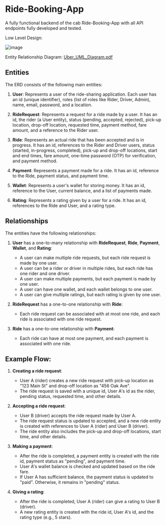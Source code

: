 # Ride-Booking-App
A fully functional backend of the cab Ride-Booking-App with all API endpoints fully developed and tested.

Low Level Design:

![image](https://github.com/user-attachments/assets/1d504c2a-4db0-4978-845b-1b8452015d04)

Entity Relationship Diagram:
[Uber_UML_Diagram.pdf](https://github.com/user-attachments/files/16875695/Uber_UML_Diagram.pdf)

## Entities

The ERD consists of the following main entities:

1. **User**: Represents a user of the ride-sharing application.
 Each user has an id (unique identifier),
  roles (list of roles like Rider, Driver, Admin),
   name, email, password, and a location.

2. **RideRequest**: Represents a request for a ride made by a user. It has an id, the rider (a User entity), status (pending, accepted, rejected), pick-up location, drop-off location, requested time, payment method, fare amount, and a reference to the Rider user.

3. **Ride**: Represents an actual ride that has been accepted and is in progress. It has an id, references to the Rider and Driver users, status (started, in-progress, completed), pick-up and drop-off locations, start and end times, fare amount, one-time password (OTP) for verification, and payment method.

4. **Payment**: Represents a payment made for a ride. It has an id, reference to the Ride, payment status, and payment time.

5. **Wallet**: Represents a user's wallet for storing money. It has an id, reference to the User, current balance, and a list of payments made.

6. **Rating**: Represents a rating given by a user for a ride. It has an id, references to the Ride and User, and a rating type.

## Relationships

The entities have the following relationships:

1. **User** has a one-to-many relationship with **RideRequest**, **Ride**, **Payment**, **Wallet**, and **Rating**:
   - A user can make multiple ride requests, but each ride request is made by one user.
   - A user can be a rider or driver in multiple rides, but each ride has one rider and one driver.
   - A user can make multiple payments, but each payment is made by one user.
   - A user can have one wallet, and each wallet belongs to one user.
   - A user can give multiple ratings, but each rating is given by one user.

2. **RideRequest** has a one-to-one relationship with **Ride**:
   - Each ride request can be associated with at most one ride, and each ride is associated with one ride request.

3. **Ride** has a one-to-one relationship with **Payment**:
   - Each ride can have at most one payment, and each payment is associated with one ride.

## Example Flow:

1. **Creating a ride request**:
   - User A (rider) creates a new ride request with pick-up location as "123 Main St" and drop-off location as "456 Oak Ave".
   - The ride request is saved with a unique id, User A's id as the rider, pending status, requested time, and other details.

2. **Accepting a ride request**:
   - User B (driver) accepts the ride request made by User A.
   - The ride request status is updated to accepted, and a new ride entity is created with references to User A (rider) and User B (driver).
   - The ride entity also includes the pick-up and drop-off locations, start time, and other details.

3. **Making a payment**:
   - After the ride is completed, a payment entity is created with the ride id, payment status as "pending", and payment time.
   - User A's wallet balance is checked and updated based on the ride fare.
   - If User A has sufficient balance, the payment status is updated to "paid". Otherwise, it remains in "pending" status.

4. **Giving a rating**:
   - After the ride is completed, User A (rider) can give a rating to User B (driver).
   - A new rating entity is created with the ride id, User A's id, and the rating type (e.g., 5 stars).


